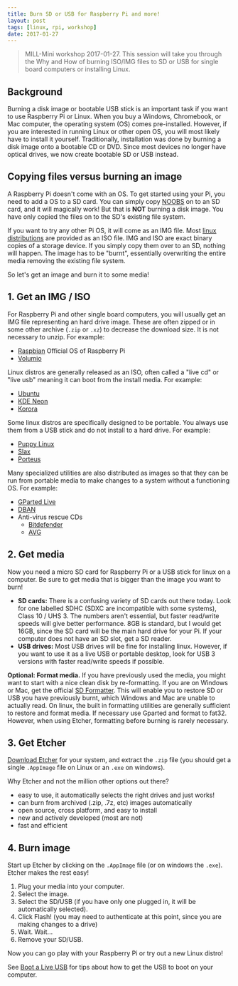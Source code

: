 ```yaml
---
title: Burn SD or USB for Raspberry Pi and more!
layout: post
tags: [linux, rpi, workshop]
date: 2017-01-27
---
```


> MILL-Mini workshop 2017-01-27.
> This session will take you through the Why and How of burning ISO/IMG files to SD or USB for single board computers or installing Linux.

## Background

Burning a disk image or bootable USB stick is an important task if you want to use Raspberry Pi or Linux. 
When you buy a Windows, Chromebook, or Mac computer, the operating system (OS) comes pre-installed. 
However, if you are interested in running Linux or other open OS, you will most likely have to install it yourself. 
Traditionally, installation was done by burning a disk image onto a bootable CD or DVD. 
Since most devices no longer have optical drives, we now create bootable SD or USB instead. 

## Copying files versus burning an image

A Raspberry Pi doesn't come with an OS. 
To get started using your Pi, you need to add a OS to a SD card. 
You can simply copy [NOOBS](https://www.raspberrypi.org/downloads/noobs/) on to an SD card, and it will magically work! 
But that is **NOT** burning a disk image. You have only copied the files on to the SD's existing file system.

If you want to try any other Pi OS, it will come as an IMG file.
Most [linux distributions](https://distrowatch.com/) are provided as an ISO file.
IMG and ISO are exact binary copies of a storage device. 
If you simply copy them over to an SD, nothing will happen. 
The image has to be "burnt", essentially overwriting the entire media removing the existing file system.

So let's get an image and burn it to some media!

## 1. Get an IMG / ISO

For Raspberry Pi and other single board computers, you will usually get an IMG file representing an hard drive image. 
These are often zipped or in some other archive (`.zip` or `.xz`) to decrease the download size. It is not necessary to unzip. 
For example:
- [Raspbian](https://www.raspberrypi.org/downloads/raspbian/) Official OS of Raspberry Pi
- [Volumio](https://volumio.org/)

Linux distros are generally released as an ISO, often called a "live cd" or "live usb" meaning it can boot from the install media.
For example:
- [Ubuntu](https://www.ubuntu.com/)
- [KDE Neon](https://neon.kde.org/)
- [Korora](https://kororaproject.org/)

Some linux distros are specifically designed to be portable. You always use them from a USB stick and do not install to a hard drive.
For example: 
- [Puppy Linux](http://puppylinux.org/)
- [Slax](https://www.slax.org/en/)
- [Porteus](http://www.porteus.org/)

Many specialized utilities are also distributed as images so that they can be run from portable media to make changes to a system without a functioning OS. 
For example:
- [GParted Live](https://gparted.sourceforge.io/livecd.php)
- [DBAN](https://dban.org/)
- Anti-virus rescue CDs
	- [Bitdefender](https://www.bitdefender.com/support/how-to-create-a-bitdefender-rescue-cd-627.html)
	- [AVG](http://www.avg.com/gb-en/rescue-cd-business-edition)

## 2. Get media

Now you need a micro SD card for Raspberry Pi or a USB stick for linux on a computer.
Be sure to get media that is bigger than the image you want to burn! 

- **SD cards:** There is a confusing variety of SD cards out there today. Look for one labelled SDHC (SDXC are incompatible with some systems), Class 10 / UHS 3. The numbers aren't essential, but faster read/write speeds will give better performance. 8GB is standard, but I would get 16GB, since the SD card will be the main hard drive for your Pi. If your computer does not have an SD slot, get a SD reader.
- **USB drives:** Most USB drives will be fine for installing linux. However, if you want to use it as a live USB or portable desktop, look for USB 3 versions with faster read/write speeds if possible.

**Optional: Format media.**
If you have previously used the media, you might want to start with a nice clean disk by re-formatting. 
If you are on Windows or Mac, get the official [SD Formatter](https://www.sdcard.org/downloads/formatter_4/index.html).
This will enable you to restore SD or USB you have previously burnt, which Windows and Mac are unable to actually read. 
On linux, the built in formatting utilities are generally sufficient to restore and format media. If necessary use Gparted and format to fat32.
However, when using Etcher, formatting before burning is rarely necessary.

## 3. Get Etcher

[Download Etcher](https://etcher.io/) for your system, and extract the `.zip` file (you should get a single `.AppImage` file on Linux or an `.exe` on windows).

Why Etcher and not the million other options out there? 

- easy to use, it automatically selects the right drives and just works!
- can burn from archived (.zip, .7z, etc) images automatically
- open source, cross platform, and easy to install
- new and actively developed (most are not)
- fast and efficient

## 4. Burn image

Start up Etcher by clicking on the `.AppImage` file (or on windows the `.exe`). Etcher makes the rest easy!

1. Plug your media into your computer.
2. Select the image.
3. Select the SD/USB (if you have only one plugged in, it will be automatically selected).
4. Click Flash! (you may need to authenticate at this point, since you are making changes to a drive)
5. Wait. Wait... 
6. Remove your SD/USB.

Now you can go play with your Raspberry Pi or try out a new Linux distro!

See [Boot a Live USB](https://evanwill.github.io/_drafts/notes/linux-boot-usb.html) for tips about how to get the USB to boot on your computer.
